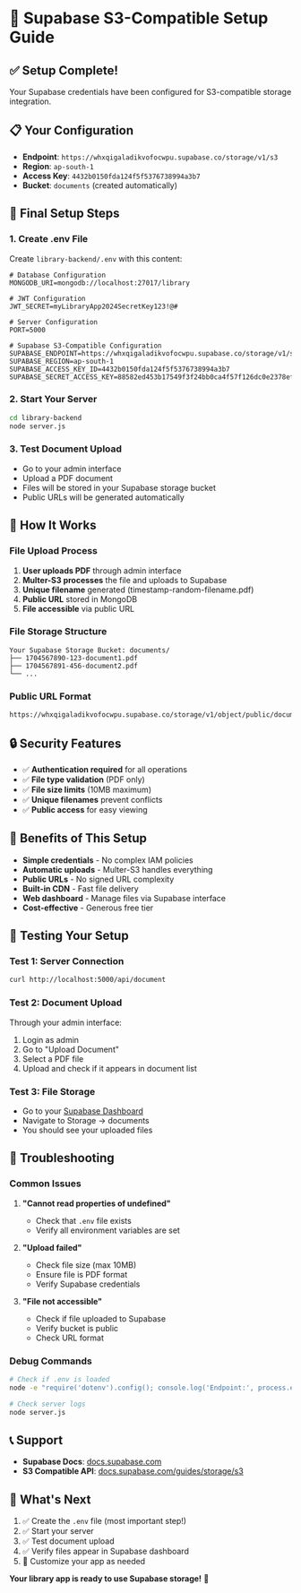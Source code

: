 # 🚀 Supabase S3-Compatible Setup Guide

## ✅ **Setup Complete!**
Your Supabase credentials have been configured for S3-compatible storage integration.

## 📋 **Your Configuration**
- **Endpoint**: `https://whxqigaladikvofocwpu.supabase.co/storage/v1/s3`
- **Region**: `ap-south-1`
- **Access Key**: `4432b0150fda124f5f5376738994a3b7`
- **Bucket**: `documents` (created automatically)

## 🔧 **Final Setup Steps**

### **1. Create .env File**
Create `library-backend/.env` with this content:

```env
# Database Configuration
MONGODB_URI=mongodb://localhost:27017/library

# JWT Configuration
JWT_SECRET=myLibraryApp2024SecretKey123!@#

# Server Configuration
PORT=5000

# Supabase S3-Compatible Configuration
SUPABASE_ENDPOINT=https://whxqigaladikvofocwpu.supabase.co/storage/v1/s3
SUPABASE_REGION=ap-south-1
SUPABASE_ACCESS_KEY_ID=4432b0150fda124f5f5376738994a3b7
SUPABASE_SECRET_ACCESS_KEY=88582ed453b17549f3f24bb0ca4f57f126dc0e2378ef507952eca787d87feaf5
```

### **2. Start Your Server**
```bash
cd library-backend
node server.js
```

### **3. Test Document Upload**
- Go to your admin interface
- Upload a PDF document
- Files will be stored in your Supabase storage bucket
- Public URLs will be generated automatically

## 🎯 **How It Works**

### **File Upload Process**
1. **User uploads PDF** through admin interface
2. **Multer-S3 processes** the file and uploads to Supabase
3. **Unique filename** generated (timestamp-random-filename.pdf)
4. **Public URL** stored in MongoDB
5. **File accessible** via public URL

### **File Storage Structure**
```
Your Supabase Storage Bucket: documents/
├── 1704567890-123-document1.pdf
├── 1704567891-456-document2.pdf
└── ...
```

### **Public URL Format**
```
https://whxqigaladikvofocwpu.supabase.co/storage/v1/object/public/documents/filename.pdf
```

## 🔒 **Security Features**
- ✅ **Authentication required** for all operations
- ✅ **File type validation** (PDF only)
- ✅ **File size limits** (10MB maximum)
- ✅ **Unique filenames** prevent conflicts
- ✅ **Public access** for easy viewing

## 🎉 **Benefits of This Setup**
- **Simple credentials** - No complex IAM policies
- **Automatic uploads** - Multer-S3 handles everything
- **Public URLs** - No signed URL complexity
- **Built-in CDN** - Fast file delivery
- **Web dashboard** - Manage files via Supabase interface
- **Cost-effective** - Generous free tier

## 🧪 **Testing Your Setup**

### **Test 1: Server Connection**
```bash
curl http://localhost:5000/api/document
```

### **Test 2: Document Upload**
Through your admin interface:
1. Login as admin
2. Go to "Upload Document"
3. Select a PDF file
4. Upload and check if it appears in document list

### **Test 3: File Storage**
- Go to your [Supabase Dashboard](https://app.supabase.com)
- Navigate to Storage → documents
- You should see your uploaded files

## 🚨 **Troubleshooting**

### **Common Issues**

1. **"Cannot read properties of undefined"**
   - Check that `.env` file exists
   - Verify all environment variables are set

2. **"Upload failed"**
   - Check file size (max 10MB)
   - Ensure file is PDF format
   - Verify Supabase credentials

3. **"File not accessible"**
   - Check if file uploaded to Supabase
   - Verify bucket is public
   - Check URL format

### **Debug Commands**
```bash
# Check if .env is loaded
node -e "require('dotenv').config(); console.log('Endpoint:', process.env.SUPABASE_ENDPOINT);"

# Check server logs
node server.js
```

## 📞 **Support**
- **Supabase Docs**: [docs.supabase.com](https://docs.supabase.com)
- **S3 Compatible API**: [docs.supabase.com/guides/storage/s3](https://docs.supabase.com/guides/storage/s3)

## 🎯 **What's Next**
1. ✅ Create the `.env` file (most important step!)
2. ✅ Start your server
3. ✅ Test document upload
4. ✅ Verify files appear in Supabase dashboard
5. 🎨 Customize your app as needed

**Your library app is ready to use Supabase storage!** 🚀 